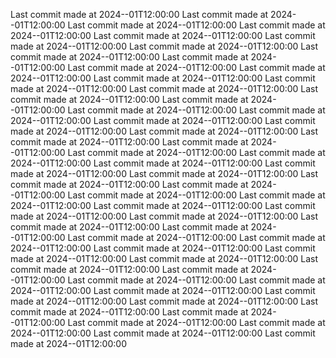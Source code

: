  
Last commit made at 2024--01T12:00:00 
Last commit made at 2024--01T12:00:00 
Last commit made at 2024--01T12:00:00 
Last commit made at 2024--01T12:00:00 
Last commit made at 2024--01T12:00:00 
Last commit made at 2024--01T12:00:00 
Last commit made at 2024--01T12:00:00 
Last commit made at 2024--01T12:00:00 
Last commit made at 2024--01T12:00:00 
Last commit made at 2024--01T12:00:00 
Last commit made at 2024--01T12:00:00 
Last commit made at 2024--01T12:00:00 
Last commit made at 2024--01T12:00:00 
Last commit made at 2024--01T12:00:00 
Last commit made at 2024--01T12:00:00 
Last commit made at 2024--01T12:00:00 
Last commit made at 2024--01T12:00:00 
Last commit made at 2024--01T12:00:00 
Last commit made at 2024--01T12:00:00 
Last commit made at 2024--01T12:00:00 
Last commit made at 2024--01T12:00:00 
Last commit made at 2024--01T12:00:00 
Last commit made at 2024--01T12:00:00 
Last commit made at 2024--01T12:00:00 
Last commit made at 2024--01T12:00:00 
Last commit made at 2024--01T12:00:00 
Last commit made at 2024--01T12:00:00 
Last commit made at 2024--01T12:00:00 
Last commit made at 2024--01T12:00:00 
Last commit made at 2024--01T12:00:00 
Last commit made at 2024--01T12:00:00 
Last commit made at 2024--01T12:00:00 
Last commit made at 2024--01T12:00:00 
Last commit made at 2024--01T12:00:00 
Last commit made at 2024--01T12:00:00 
Last commit made at 2024--01T12:00:00 
Last commit made at 2024--01T12:00:00 
Last commit made at 2024--01T12:00:00 
Last commit made at 2024--01T12:00:00 
Last commit made at 2024--01T12:00:00 
Last commit made at 2024--01T12:00:00 
Last commit made at 2024--01T12:00:00 
Last commit made at 2024--01T12:00:00 
Last commit made at 2024--01T12:00:00 
Last commit made at 2024--01T12:00:00 
Last commit made at 2024--01T12:00:00 
Last commit made at 2024--01T12:00:00 
Last commit made at 2024--01T12:00:00 
Last commit made at 2024--01T12:00:00 
Last commit made at 2024--01T12:00:00 
Last commit made at 2024--01T12:00:00 
Last commit made at 2024--01T12:00:00 
Last commit made at 2024--01T12:00:00 
Last commit made at 2024--01T12:00:00 
Last commit made at 2024--01T12:00:00 
